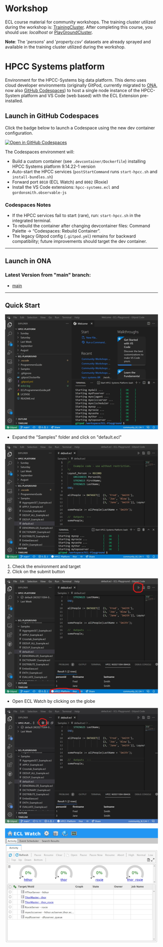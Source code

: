 # Workshop

ECL course material for community workshops. The training cluster utilized during the workshop is: [TrainingCluster](https://eclwatch.br-training-prod.azure.lnrsg.io:18010/). After completing this course, you should use: *localhost* or [PlayGroundCluster](https://play.hpccsystems.com:18010/).

**Note**: The '*persons*' and '*property.csv*' datasets are already sprayed and available in the training cluster utilized during the workshop.


# HPCC Systems platform

Environment for the HPCC-Systems big data platform.  This demo uses cloud developer environments (originally GitPod, currently migrated to [ONA](https://gitpod.io), now also [GitHub Codespaces](https://github.com/features/codespaces)) to host a single node instance of the HPCC-System platform and VS Code (web based) with the ECL Extension pre-installed.

## Launch in GitHub Codespaces

Click the badge below to launch a Codespace using the new dev container configuration.

[![Open in GitHub Codespaces](https://github.com/codespaces/badge.svg)](https://codespaces.new/maurodmarques/ERAD-SE_2025)

The Codespaces environment will:

* Build a custom container (see `.devcontainer/Dockerfile`) installing HPCC Systems platform 9.14.22-1 version
* Auto-start the HPCC services (`postStartCommand` runs `start-hpcc.sh` and `install-bundles.sh`)
* Forward port `8010` (ECL Watch) and `8002` (Roxie) 
* Install the VS Code extensions: `hpcc-systems.ecl` and `gordonsmith.observable-js`

### Codespaces Notes

* If the HPCC services fail to start (rare), run: `start-hpcc.sh` in the integrated terminal.
* To rebuild the container after changing devcontainer files: Command Palette → “Codespaces: Rebuild Container”.
* The legacy Gitpod config (`.gitpod.yml`) remains for backward compatibility; future improvements should target the dev container.

---

## Launch in ONA

### Latest Version from "main" branch:

* [main](https://gitpod.io/#https://github.com/mauromarx/ERAD-SE_2025)

---

## Quick Start

![Welcome Image](./.resources/welcome.jpeg "Welcome")

* Expand the "Samples" folder and click on "default.ecl"

![Default ECL Image](./.resources/default.jpeg "default.ecl")

1.  Check the environment and target
2.  Click on the submit button

![Submit ECL Image](./.resources/submit.jpeg "Submitted default.ecl")

* Open ECL Watch by clicking on the globe

![Open ECL Watch](./.resources/eclwatch_globe.jpeg "Open ECL Watch")

![ECL Watch](./.resources/eclwatch.jpeg "ECL Watch")


